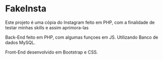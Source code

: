 # FakeInsta
Este projeto é uma cópia do Instagram feito em PHP, com a finalidade de testar minhas skills e assim aprimora-las

Back-End feito em PHP, com algumas funçoes em JS. Utilizando Banco de dados MySQL.

Front-End desenvolvido em Bootstrap e CSS.



